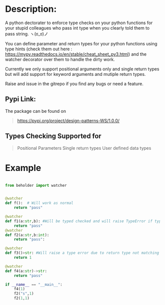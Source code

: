 # Description:
A python dectorater to enforce type checks on your python functions for your stupid colleagues who pass int type when you clearly told them to pass string.
ヽ(ಠ_ಠ)ノ

You can define parameter and return types for your python functions using type hints (check them out here : https://mypy.readthedocs.io/en/stable/cheat_sheet_py3.html) and the watcher decorator over them to handle the dirty work.

Currently we only support positional arguments only and single return types but will add support for keyword arguments and mutiple return types.

Raise and issue in the gitrepo if you find any bugs or need a feature.

## Pypi Link:
The package can be found on
> https://pypi.org/project/design-patterns-WS/1.0.0/


## Types Checking Supported for
> Positional Parameters
> Single return types
> User defined data types

# Example

```python

from beholder import watcher


@watcher
def f():  # Will work as normal
    return "pass"

@watcher
def f1(a:str,b): #Will be typed checked and will raise TypeError if types do not match
    return "pass"
@watcher
def f2(a:str,b:int):
    return "pass":

@watcher
def f3()>str: #Will raise a type error due to return type not matching function definition
    return 1

@watcher    
def f4(a:str)->str:
    return "pass"

if __name__ == "__main__":
    f4(1)
    f2("s",1)
    f2(1,1)
  
```


